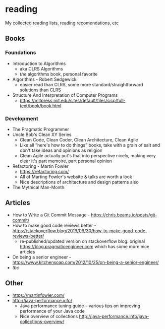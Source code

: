 # reading
My collected reading lists, reading recomendations, etc

## Books 
### Foundations 
* Introduction to Algorithms 
  * aka CLRS Algorithms
  * _the_ algorithms book, personal favorite
* Algorithms - Robert Sedgewick
  * easier read than CLRS, some more standard/straightforward solutions than CLRS
* Structure And Interpretation of Computer Programs
  * https://mitpress.mit.edu/sites/default/files/sicp/full-text/book/book.html 
### Development
* The Pragmatic Programmer
* Uncle Bob's Clean XY Series
  * Clean Code, Clean Coder, Clean Architecture, Clean Agile
  * Like all "here's how to do things" books, take with a grain of salt and don't take ideas and opinions as religion
  * Clean Agile actually put's that into perspective nicely, making very clear it's part memoire, part personal opinion 
* Refactoring - Martin Fowler
  * https://refactoring.com/
  * All of Marting Fowler's website & talks are worth a look
  * Nice descriptions of architecture and design patterns also
* The Mythical Man-Month

## Articles
* How to Write a Git Commit Message - https://chris.beams.io/posts/git-commit/
* How to make good code reviews better - https://stackoverflow.blog/2019/09/30/how-to-make-good-code-reviews-better/ 
  * re-published/updated version on stackoverflow blog. original https://blog.pragmaticengineer.com which has some more nice articles
* On being a senior engineer - https://www.kitchensoap.com/2012/10/25/on-being-a-senior-engineer/
* _tbc_

## Other
* https://martinfowler.com/
* http://java-performance.info/
  * Java performance tuning guide – various tips on improving performance of your Java code
  * Nice overview of collections http://java-performance.info/java-collections-overview/
